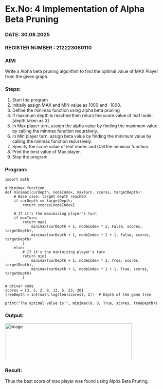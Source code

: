 # Ex.No: 4   Implementation of Alpha Beta Pruning 
### DATE: 30.08.2025                                                                           
### REGISTER NUMBER : 212223060110
### AIM: 
Write a Alpha beta pruning algorithm to find the optimal value of MAX Player from the given graph.
### Steps:
1. Start the program
2. Initially  assign MAX and MIN value as 1000 and -1000.
3.  Define the minimax function  using alpha beta pruning
4.  If maximum depth is reached then return the score value of leaf node. [depth taken as 3]
5.  In Max player turn, assign the alpha value by finding the maximum value by calling the minmax function recursively.
6.  In Min player turn, assign beta value by finding the minimum value by calling the minmax function recursively.
7.  Specify the score value of leaf nodes and Call the minimax function.
8.  Print the best value of Max player.
9.  Stop the program. 

### Program:

```
import math

# Minimax function
def minimax(curDepth, nodeIndex, maxTurn, scores, targetDepth):
    # Base case: target depth reached
    if curDepth == targetDepth:
        return scores[nodeIndex]

    # If it's the maximizing player's turn
    if maxTurn:
        return max(
            minimax(curDepth + 1, nodeIndex * 2, False, scores, targetDepth),
            minimax(curDepth + 1, nodeIndex * 2 + 1, False, scores, targetDepth)
        )
    else:
        # If it's the minimizing player's turn
        return min(
            minimax(curDepth + 1, nodeIndex * 2, True, scores, targetDepth),
            minimax(curDepth + 1, nodeIndex * 2 + 1, True, scores, targetDepth)
        )

# Driver code
scores = [3, 5, 2, 9, 12, 5, 23, 20]
treeDepth = int(math.log(len(scores), 2))  # Depth of the game tree

print("The optimal value is:", minimax(0, 0, True, scores, treeDepth))

```













### Output:

<img width="416" height="121" alt="image" src="https://github.com/user-attachments/assets/fd544c4d-558f-44ca-93a1-69a05b1c0fe1" />




### Result:
Thus the best score of max player was found using Alpha Beta Pruning.
